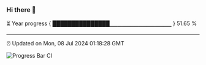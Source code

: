 ### Hi there 👋

⏳ Year progress { ███████████████▁▁▁▁▁▁▁▁▁▁▁▁▁▁▁ } 51.65 %

---

⏰ Updated on Mon, 08 Jul 2024 01:18:28 GMT

![Progress Bar CI](https://github.com/liununu/liununu/workflows/Progress%20Bar%20CI/badge.svg)
